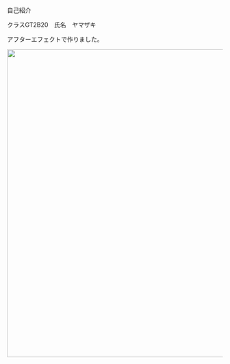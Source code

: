 
<html>
<head>
<meta charset="utf-8">
<title>test</title>
</head>
自己紹介
 
<body>
<p>クラスGT2B20　氏名　ヤマザキ</p>
<p>アフターエフェクトで作りました。</p>
<img src="２年生　課題/コンポ 2 (00198).png" width="1280" height="720" alt=""/>
</body>
</html>
